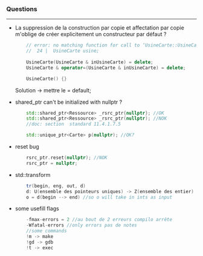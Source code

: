 ### Questions
-----------------------


- La suppression de la construction par copie et affectation par copie m'oblige de créer explicitement un constructeur par défaut ?
    ```cpp
        // error: no matching function for call to ‘UsineCarte::UsineCarte()’
        //  24 |  UsineCarte usine;
        
        UsineCarte(UsineCarte & inUsineCarte) = delete;
        UsineCarte & operator=(UsineCarte & inUsineCarte) = delete;
    ```
    ```cpp
        UsineCarte() {}
    ```
    Solution -> mettre le = default;

- shared_ptr can't be initialized with nullptr ?
    ```cpp
        std::shared_ptr<Ressource> _rsrc_ptr{nullptr}; //OK
        std::shared_ptr<Ressource> _rsrc_ptr(nullptr); //NOK
        //doc: section  standard 11.4.1.7.5 

        std::unique_ptr<Carte> p(nullptr); //OK?
    ```
- reset bug
    ```cpp
        rsrc_ptr.reset(nullptr); //NOK 
        rsrc_ptr = nullptr;
    ```

- std::transform
    ```cpp
        tr(begin, eng, out, d)
        d: U(ensemble des pointeurs uniques) -> Z(ensemble des entier)
        o = d(begin --> end) //so o will take in ints as input
    ```

- some usefill flags
    ```cpp 
        -fmax-errors = 2 //au bout de 2 erreurs compilo arrête
        -Wfatal-errors //only errors pas de notes
        //some commands
        !m -> make
        !gd -> gdb
        !t -> exec
    ```